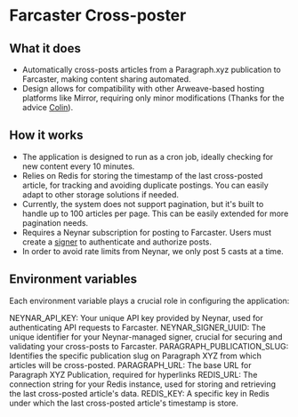# Farcaster Cross-poster

## What it does
- Automatically cross-posts articles from a Paragraph.xyz publication to Farcaster, making content sharing automated.
- Design allows for compatibility with other Arweave-based hosting platforms like Mirror, requiring only minor modifications (Thanks for the advice [Colin](https://warpcast.com/colin/0xe6a4b3ad)).

## How it works
- The application is designed to run as a cron job, ideally checking for new content every 10 minutes.
- Relies on Redis for storing the timestamp of the last cross-posted article, for tracking and avoiding duplicate postings. You can easily adapt to other storage solutions if needed.
- Currently, the system does not support pagination, but it's built to handle up to 100 articles per page. This can be easily extended for more pagination needs.
- Requires a Neynar subscription for posting to Farcaster. Users must create a [signer](https://docs.neynar.com/docs/write-to-farcaster-with-neynar-managed-signers) to authenticate and authorize posts.
- In order to avoid rate limits from Neynar, we only post 5 casts at a time.

## Environment variables

Each environment variable plays a crucial role in configuring the application:

NEYNAR_API_KEY: Your unique API key provided by Neynar, used for authenticating API requests to Farcaster.
NEYNAR_SIGNER_UUID: The unique identifier for your Neynar-managed signer, crucial for securing and validating your cross-posts to Farcaster.
PARAGRAPH_PUBLICATION_SLUG: Identifies the specific publication slug on Paragraph XYZ from which articles will be cross-posted.
PARAGRAPH_URL: The base URL for Paragraph XYZ Publication, required for hyperlinks
REDIS_URL: The connection string for your Redis instance, used for storing and retrieving the last cross-posted article's data.
REDIS_KEY: A specific key in Redis under which the last cross-posted article's timestamp is store.